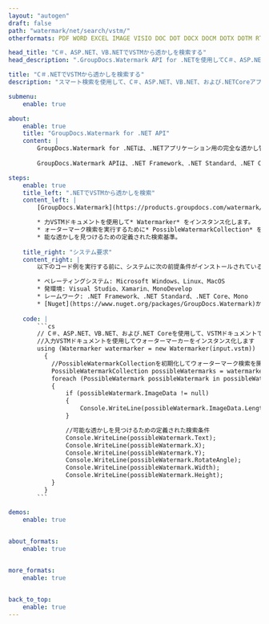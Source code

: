 ```yaml
---
layout: "autogen"
draft: false
path: "watermark/net/search/vstm/"
otherformats: PDF WORD EXCEL IMAGE VISIO DOC DOT DOCX DOCM DOTX DOTM RTF TXT XLSX XLSM XLTM XLT XLTX XLS XLSB XLAM SXC PPTX PPTM PPSX PPSM POTM POT POTX PPT PPS ODT BMP GIF JPEG JP2 PNG TIFF WEBP VSD VDX VSDX VSTX VSX VSSX VSDM VSSM VTX VDW VSS VST

head_title: "C＃、ASP.NET、VB.NETでVSTMから透かしを検索する"
head_description: ".GroupDocs.Watermark API for .NETを使用してC＃、ASP.NET、VB.NET、および.NETCoreアプリケーション内のスマート検索機能を使用してVSTMドキュメントから透かしを検索するNETライブラリ."

title: "C＃.NETでVSTMから透かしを検索する"
description: "スマート検索を使用して、C＃、ASP.NET、VB.NET、および.NETCoreアプリケーション内からVSTMファイルから可能なすべての透かしを検索します。テキスト、正規表現（RegEx）、画像、ハイパーリンク、文字、およびさまざまな検索オブジェクトに基づいて検索条件を定義し、ソースドキュメントのページ全体または特定のページから透かしを検索します."

submenu:
    enable: true

about:
    enable: true
    title: "GroupDocs.Watermark for .NET API"
    content: |
        GroupDocs.Watermark for .NETは、.NETアプリケーション用の完全な透かし管理ソリューションです。開発者は、次のような透かし操作操作をすばやく実行できます。すべての一般的なファイル形式のドキュメント内から、さまざまな種類の透かしを追加、編集、検索、および削除します。 PDF、Microsoft Word、Excel、PowerPoint、Visio、Eメール、画像形式など、さまざまなドキュメントのテキストと画像の透かしの操作をサポートしています。
        
        GroupDocs.Watermark APIは、.NET Framework、.NET Standard、.NET Core、Mono、Xamarinを含むすべての主要なオペレーティングシステムとプラットフォームで十分にサポートされています。

steps:
    enable: true
    title_left: ".NETでVSTMから透かしを検索"
    content_left: |
        [GroupDocs.Watermark](https://products.groupdocs.com/watermark/net/)を使用すると、.NET開発者は、いくつかの簡単な手順を実装することで、アプリケーション内から透かしをインテリジェントに検索できます。

        * 力VSTMドキュメントを使用して* Watermarker* をインスタンス化します。
        * ォーターマーク検索を実行するために* PossibleWatermarkCollection* を初期化します。
        * 能な透かしを見つけるための定義された検索基準。
        
    title_right: "システム要求"
    content_right: |
        以下のコード例を実行する前に、システムに次の前提条件がインストールされていることを確認してください。

        * ペレーティングシステム: Microsoft Windows、Linux、MacOS
        * 発環境: Visual Studio、Xamarin、MonoDevelop
        * レームワーク: .NET Framework、.NET Standard、.NET Core、Mono
        * [Nuget](https://www.nuget.org/packages/GroupDocs.Watermark)から最新バージョンのGroupDocs.Watermarkfor.NETをダウンロードします。
        
    code: |
        ```cs
        // C＃、ASP.NET、VB.NET、および.NET Coreを使用して、VSTMドキュメントで可能な透かしを検索します。
        //入力VSTMドキュメントを使用してウォーターマーカーをインスタンス化します
        using (Watermarker watermarker = new Watermarker(input.vstm))
          {
            //PossibleWatermarkCollectionを初期化してウォーターマーク検索を開始します
            PossibleWatermarkCollection possibleWatermarks = watermarker.Search();
            foreach (PossibleWatermark possibleWatermark in possibleWatermarks)
            {
                if (possibleWatermark.ImageData != null)
                {
                    Console.WriteLine(possibleWatermark.ImageData.Length);
                }

                //可能な透かしを見つけるための定義された検索条件
                Console.WriteLine(possibleWatermark.Text);
                Console.WriteLine(possibleWatermark.X);
                Console.WriteLine(possibleWatermark.Y);
                Console.WriteLine(possibleWatermark.RotateAngle);
                Console.WriteLine(possibleWatermark.Width);
                Console.WriteLine(possibleWatermark.Height);
            }
          }
        ```        

demos:
    enable: true
        

about_formats:
    enable: true


more_formats:
    enable: true


back_to_top:
    enable: true
---
```

